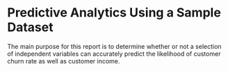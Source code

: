 # Predictive Analytics Using a Sample Dataset
The main purpose for this report is to determine whether or not a selection of independent variables can accurately predict the likelihood of customer churn rate as well as customer income. 
